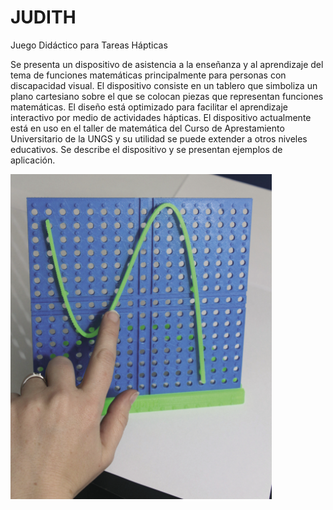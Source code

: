 # JUDITH
Juego Didáctico para Tareas Hápticas



Se presenta un dispositivo de asistencia a la enseñanza y al aprendizaje del tema
de funciones matemáticas principalmente para personas con discapacidad
visual. El dispositivo consiste en un tablero que simboliza un plano cartesiano
sobre el que se colocan piezas que representan funciones matemáticas. El
diseño está optimizado para facilitar el aprendizaje interactivo por medio de
actividades hápticas. El dispositivo actualmente está en uso en el taller de
matemática del Curso de Aprestamiento Universitario de la UNGS y su utilidad
se puede extender a otros niveles educativos. Se describe el dispositivo y se
presentan ejemplos de aplicación.

![Juego Didáctico para Tareas Hápticas](https://github.com/maxiveliz/JUDITH/blob/1cc40e68b2624bb1937529315855a47c020747c3/Juego%20Did%C3%A1ctico%20para%20Tareas%20H%C3%A1pticas_1.PNG)

